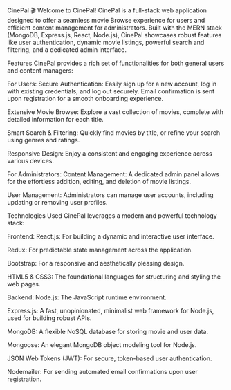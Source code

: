 CinePal
🎬 Welcome to CinePal!
CinePal is a full-stack web application designed to offer a seamless movie Browse experience for users and efficient content management for administrators. Built with the MERN stack (MongoDB, Express.js, React, Node.js), CinePal showcases robust features like user authentication, dynamic movie listings, powerful search and filtering, and a dedicated admin interface.

Features
CinePal provides a rich set of functionalities for both general users and content managers:

For Users:
Secure Authentication: Easily sign up for a new account, log in with existing credentials, and log out securely. Email confirmation is sent upon registration for a smooth onboarding experience.

Extensive Movie Browse: Explore a vast collection of movies, complete with detailed information for each title.

Smart Search & Filtering: Quickly find movies by title, or refine your search using genres and ratings.

Responsive Design: Enjoy a consistent and engaging experience across various devices.

For Administrators:
Content Management: A dedicated admin panel allows for the effortless addition, editing, and deletion of movie listings.

User Management: Administrators can manage user accounts, including updating or removing user profiles.


Technologies Used
CinePal leverages a modern and powerful technology stack:

Frontend:
React.js: For building a dynamic and interactive user interface.

Redux: For predictable state management across the application.

Bootstrap: For a responsive and aesthetically pleasing design.

HTML5 & CSS3: The foundational languages for structuring and styling the web pages.

Backend:
Node.js: The JavaScript runtime environment.

Express.js: A fast, unopinionated, minimalist web framework for Node.js, used for building robust APIs.

MongoDB: A flexible NoSQL database for storing movie and user data.

Mongoose: An elegant MongoDB object modeling tool for Node.js.

JSON Web Tokens (JWT): For secure, token-based user authentication.

Nodemailer: For sending automated email confirmations upon user registration.
